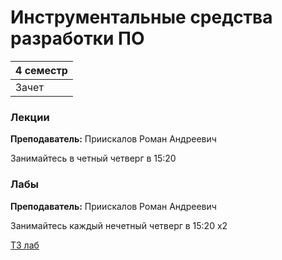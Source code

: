 # Инструментальные средства разработки ПО

|4 семестр|
|---|
|Зачет|

### Лекции

**Преподаватель:** Приискалов Роман Андреевич

Занимайтесь в четный четверг в 15:20


### Лабы

**Преподаватель:** Приискалов Роман Андреевич

Занимайтесь каждый нечетный четверг в 15:20 x2

[ТЗ лаб](../Files/DevtoolsLabs.pdf)
